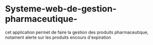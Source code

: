 # Systeme-web-de-gestion-pharmaceutique-
cet application permet de faire la gestion des produits pharmaceutique, notament alerte sur les produits encours d'expiration
